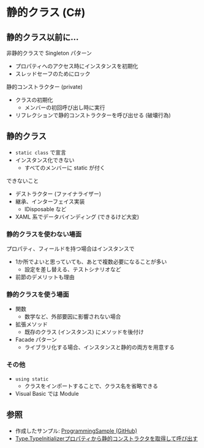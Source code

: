 # 静的クラス (C#)

## 静的クラス以前に…
非静的クラスで Singleton パターン
- プロパティへのアクセス時にインスタンスを初期化
- スレッドセーフのためにロック

静的コンストラクター (private)
- クラスの初期化
  - メンバーの初回呼び出し時に実行
- リフレクションで静的コンストラクターを呼び出せる (破壊行為)

## 静的クラス
- `static class` で宣言
- インスタンス化できない
  - すべてのメンバーに static が付く

できないこと
- デストラクター (ファイナライザー)
- 継承、インターフェイス実装
  - IDisposable など
- XAML 系でデータバインディング (できるけど大変)

### 静的クラスを使わない場面
プロパティ、フィールドを持つ場合はインスタンスで
- 1か所でよいと思っていても、あとで複数必要になることが多い
  - 設定を差し替える、テストシナリオなど
- 前節のデメリットも理由

### 静的クラスを使う場面
- 関数
  - 数学など、外部要因に影響されない場合
- 拡張メソッド
  - 既存のクラス (インスタンス) にメソッドを後付け
- Facade パターン
  - ライブラリ化する場合、インスタンスと静的の両方を用意する

### その他
- `using static`
  - クラスをインポートすることで、クラス名を省略できる
- Visual Basic では Module

## 参照
- 作成したサンプル: [ProgrammingSample (GitHub)](https://github.com/sakapon/Samples-2018/tree/master/ProgrammingSample/UnitTest)
- [Type.TypeInitializerプロパティから静的コンストラクタを取得して呼び出す](https://t.co/dqq0C8k4h6)
